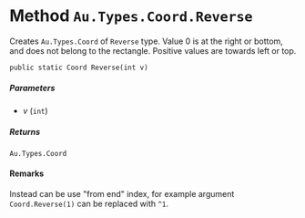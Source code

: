 # Method `Au.Types.Coord.Reverse`

Creates `Au.Types.Coord` of `Reverse` type. Value 0 is at the right or bottom, and does not belong to the rectangle. Positive values are towards left or top.

```
public static Coord Reverse(int v)
```

##### Parameters

- *v*  (`int`)

##### Returns

`Au.Types.Coord`

#### Remarks

Instead can be use "from end" index, for example argument `Coord.Reverse(1)` can be replaced with `^1`.